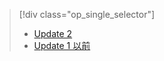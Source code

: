 > [!div class="op_single_selector"]
> * [Update 2](../articles/storsimple/storsimple-manage-volumes-u2.md)
> * [Update 1 以前 ](../articles/storsimple/storsimple-manage-volumes.md)
> 
> 

